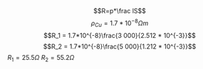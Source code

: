 $$R=p*\frac lS$$
$$\rho _{Cu} = 1.7 * 10^{-8} \Omega m$$
$$R_1 = 1.7*10^{-8}\frac{3 000}{2.512 * 10^{-3}}$$
$$R_2 = 1.7*10^{-8}\frac{5 000}{1.212 * 10^{-3}}$$
$R_1 = 25.5\Omega$
$R_2 = 55.2 \Omega$
